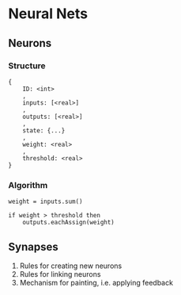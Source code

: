 # Neural Nets


## Neurons

### Structure

```
{
    ID: <int>
    ,
    inputs: [<real>]
    ,
    outputs: [<real>]
    ,
    state: {...}
    ,
    weight: <real>
    ,
    threshold: <real>
}
```

### Algorithm

```
weight = inputs.sum()

if weight > threshold then
    outputs.eachAssign(weight)
```


## Synapses

1. Rules for creating new neurons
2. Rules for linking neurons
3. Mechanism for painting, i.e. applying feedback
